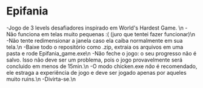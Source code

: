 # Epifania
-Jogo de 3 levels desafiadores inspirado em World's Hardest Game. \n
-Não funciona em telas muito pequenas :( (juro que tentei fazer funcionar)\n
-Não tente redimensionar a janela caso ela caiba normalmente em sua tela.\n
-Baixe todo o repositório como .zip, extraia os arquivos em uma pasta e rode Epifania_game.exe\n
-Não feche o jogo: o seu progresso não é salvo.  Isso não deve ser um problema, pois o jogo provavelmente será concluido em menos de 15min.\n
-O modo chicken.exe *não* é recomendado, ele estraga a experiência de jogo e deve ser jogado apenas por aqueles muito ruins.\n
-Divirta-se.\n



